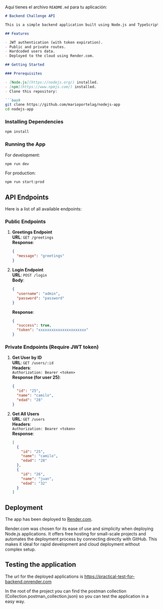 Aquí tienes el archivo `README.md` para tu aplicación:

```markdown
# Backend Challenge API

This is a simple backend application built using Node.js and TypeScript. The app implements JWT-based authentication, a public greetings endpoint, and private endpoints to fetch user data. It has been deployed on [Render.com](https://render.com).

## Features

- JWT authentication (with token expiration).
- Public and private routes.
- Hardcoded users data.
- Deployed to the cloud using Render.com.

## Getting Started

### Prerequisites

- [Node.js](https://nodejs.org/) installed.
- [npm](https://www.npmjs.com/) installed.
- Clone this repository:

```bash
git clone https://github.com/marioportelag/nodejs-app
cd nodejs-app
```

### Installing Dependencies

```bash
npm install
```


### Running the App

For development:

```bash
npm run dev
```

For production:

```bash
npm run start:prod
```

## API Endpoints

Here is a list of all available endpoints:

### Public Endpoints

1. **Greetings Endpoint**  
   **URL**: `GET /greetings`  
   **Response**:
   ```json
   {
     "message": "greetings"
   }
   ```

2. **Login Endpoint**  
   **URL**: `POST /login`  
   **Body**:  
   ```json
   {
     "username": "admin",
     "password": "password"
   }
   ```  
   **Response**:  
   ```json
   {
     "success": true,
     "token": "xxxxxxxxxxxxxxxxxxxxxx"
   }
   ```

### Private Endpoints (Require JWT token)

1. **Get User by ID**  
   **URL**: `GET /users/:id`  
   **Headers**:  
   `Authorization: Bearer <token>`  
   **Response (for user 25)**:
   ```json
   {
     "id": "25",
     "name": "camilo",
     "edad": "28"
   }
   ```

2. **Get All Users**  
   **URL**: `GET /users`  
   **Headers**:  
   `Authorization: Bearer <token>`  
   **Response**:
   ```json
   [
     {
       "id": "25",
       "name": "camilo",
       "edad": "28"
     },
     {
       "id": "26",
       "name": "juan",
       "edad": "32"
     }
   ]
   ```

## Deployment

The app has been deployed to [Render.com](https://render.com).

Render.com was chosen for its ease of use and simplicity when deploying Node.js applications. It offers free hosting for small-scale projects and automates the deployment process by connecting directly with GitHub. This makes it ideal for rapid development and cloud deployment without complex setup.


## Testing the application
The url for the deployed applications is https://practical-test-for-backend.onrender.com

In the root of the project you can find the postman collection (Collection.postman_collection.json) so you can test the application in a easy way.